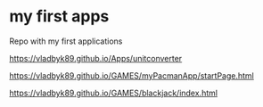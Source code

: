 # my first apps

Repo with my first applications 

https://vladbyk89.github.io/Apps/unitconverter

https://vladbyk89.github.io/GAMES/myPacmanApp/startPage.html

https://vladbyk89.github.io/GAMES/blackjack/index.html

